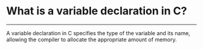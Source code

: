 # What is a variable declaration in C?

---

A variable declaration in C specifies the type of the variable and its name, allowing the compiler to allocate the appropriate amount of memory.